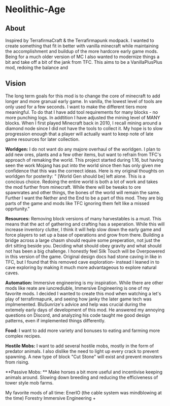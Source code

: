 # Neolithic-Age

## About

Inspired by TerrafirmaCraft & the Terrafirmapunk modpack. I wanted to create something that fit in better with vanilla minecraft while maintaining the accomplishment and buildup of the more hardcore early game mods. Being for a much older version of MC I also wanted to modernize things a bit and take off a bit of the jank from TFC. This aims to be a VanillaPlusPlus mod, redoing the balance and 

## Vision

The long term goals for this mod is to change the core of minecraft to add longer and more granual early game. In vanilla, the lowest level of tools are only used for a few seconds. I want to make the different tiers more meaningful. To do that I have add tool requirements for many blocks - no more punching logs. In addtition I have adjusted the mining level of MANY blocks. When I first played Minecraft back in 2010, I recall mining around a diamond node since I did not have the tools to collect it. My hope is to slow progression enough that a player will actually want to keep note of late game resources for later collection.

**Worldgen:** I do not want do any majore overhaul of the worldgen. I plan to add new ores, plants and a few other items, but want to refrain from TFC's approach of remaking the world. This project started during 1.16, but having seen the work Mojang has put into the world since then has only given me confidence that this was the correect ideas. Here is my original thoughts on worldgen for posterity: " [World Gen should be] left alone. This is a concious choice. Redoing the entire world is both a lot of work and takes the mod further from minecraft. While there will be tweaks to ore spawnrates and other things, the bones of the world will remain the same. Further I want the Nether and the End to be a part of this mod. They are big parts of the game and mods like TFC ignoring them felt like a missed opprtunity."

**Resources:** Removing block versions of many harvestables is a must. This means that the act of gathering and crafting has a seperation. While this will increase inventory clutter, I think it will help slow down the early game and force players to set up a base of operations and grow from there. Building a bridge across a large chasm should require some preperation, not just the dirt sitting beside you. Deciding what should obey gravity and what should not has been a big challenge. I honestly feel Silk Touch will be Overpowered in this version of the game. Original design docs had stone caving in like in TFC, but I found that this removed cave exploration- instead I leaned in to cave exploring by making it much more advantageous to explore natural caves.

**Automation:** Immersive engineering is my inspiration. While there are other mods like reate are iuncrediuble, Immersive Engineering is one of my favorite mods. I decided I wanted to create this mod when watching a let's play of terrafirmapunk, and seeing how janky the later game tech was implmenented. BluSunrize's advice and help was crucial during the extemely early days of development of this mod. He answered my annoying questions on Discord, and analyzing his code taught me good design patterns, even if implemented things differently.


**Food:** I want to add more variety and bonuses to eating and farming more complex recipes. 

**Hostile Mobs:** I want to add several hostile mobs, mostly in the form of predator animals. I also dislike the need to light up every crack to prevent spawning. A new type of block "Cut Stone" will exist and prevent monsters from rising.

**Passive Mobs: ** Make horses a bit more useful and incentivise keeping animals around. Slowing down breeding and reducing the efficiveness of tower style mob farms.


My favorite mods of all time:
EnerIO (the cable system was mindblowing at the time)
Forestry
Immersive Engineering
+
